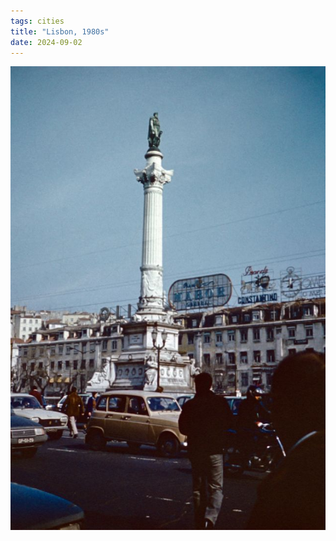 ```yaml
---
tags: cities
title: "Lisbon, 1980s"
date: 2024-09-02
---
```




![lisbon-1980s-1.jpg](https://raw.githubusercontent.com/muneer78/muneer78.github.io/master/images/lisbon-1980s-1.jpg)
        